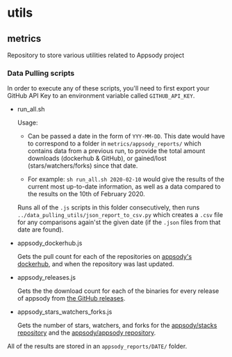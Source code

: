 # utils

## metrics
Repository to store various utilities related to Appsody project


### Data Pulling scripts

In order to execute any of these scripts, you'll need to first export your GitHub API Key to an environment variable called `GITHUB_API_KEY`.

  - run_all.sh
  
    Usage:
      - Can be passed a date in the form of `YYY-MM-DD`. This date would have to correspond to a folder in `metrics/appsody_reports/` which contains data from a previous run, to provide the total amount downloads (dockerhub & GitHub), or gained/lost (stars/watchers/forks) since that date. 
      
      - For example: `sh run_all.sh 2020-02-10` would give the results of the current most up-to-date information, as well as a data compared to the results on the 10th of February 2020.
  
    Runs all of the `.js` scripts in this folder consecutively, then runs `../data_pulling_utils/json_report_to_csv.py` which creates a `.csv` file for any comparisons again'st the given date (if the `.json` files from that date are found).
    
  - appsody_dockerhub.js
  
    Gets the pull count for each of the repositories on [appsody's dockerhub](https://hub.docker.com/u/appsody), and when the repository was last updated.
    
  - appsody_releases.js
  
    Gets the the download count for each of the binaries for every release of appsody from [the GitHub releases](https://github.com/appsody/appsody/releases).
    
  - appsody_stars_watchers_forks.js
  
    Gets the number of stars, watchers, and forks for the [appsody/stacks repository](https://github.com/appsody/stacks) and the [appsody/appsody repository](https://github.com/appsody/appsody).


All of the results are stored in an `appsody_reports/DATE/` folder.
